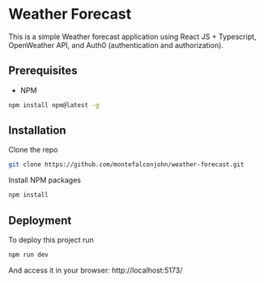 
# Weather Forecast

This is a simple Weather forecast application using React JS + Typescript, OpenWeather API, and Auth0 (authentication and authorization).


## Prerequisites
- NPM
```bash
npm install npm@latest -g
```
## Installation

Clone the repo

```bash
git clone https://github.com/montefalconjohn/weather-forecast.git
```

Install NPM packages
```bash
npm install
```

    
## Deployment

To deploy this project run

```bash
npm run dev
```

And access it in your browser: http://localhost:5173/
